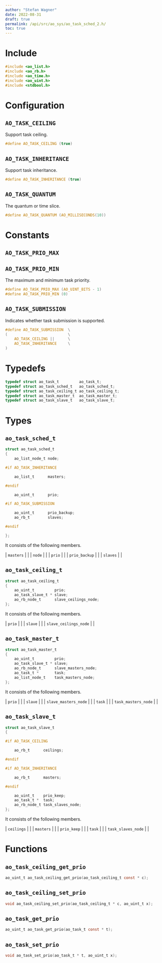 ```yaml
---
author: "Stefan Wagner"
date: 2022-08-31
draft: true
permalink: /api/src/ao_sys/ao_task_sched_2.h/
toc: true
---
```


# Include

```c
#include <ao_list.h>
#include <ao_rb.h>
#include <ao_time.h>
#include <ao_uint.h>
#include <stdbool.h>
```

# Configuration

## `AO_TASK_CEILING`

Support task ceiling.

```c
#define AO_TASK_CEILING (true)
```

## `AO_TASK_INHERITANCE`

Support task inheritance.

```c
#define AO_TASK_INHERITANCE (true)
```

## `AO_TASK_QUANTUM`

The quantum or time slice.

```c
#define AO_TASK_QUANTUM (AO_MILLISECONDS(10))
```

# Constants

## `AO_TASK_PRIO_MAX`
## `AO_TASK_PRIO_MIN`

The maximum and minimum task priority.

```c
#define AO_TASK_PRIO_MAX (AO_UINT_BITS - 1)
#define AO_TASK_PRIO_MIN (0)
```

## `AO_TASK_SUBMISSION`

Indicates whether task submission is supported.

```c
#define AO_TASK_SUBMISSION  \
(                           \
    AO_TASK_CEILING ||      \
    AO_TASK_INHERITANCE     \
)
```

# Typedefs

```c
typedef struct ao_task_t         ao_task_t;
typedef struct ao_task_sched_t   ao_task_sched_t;
typedef struct ao_task_ceiling_t ao_task_ceiling_t;
typedef struct ao_task_master_t  ao_task_master_t;
typedef struct ao_task_slave_t   ao_task_slave_t;
```

# Types

## `ao_task_sched_t`

```c
struct ao_task_sched_t
{
    ao_list_node_t node;

#if AO_TASK_INHERITANCE

    ao_list_t      masters;

#endif

    ao_uint_t      prio;

#if AO_TASK_SUBMISSION

    ao_uint_t      prio_backup;
    ao_rb_t        slaves;

#endif

};
```

It consists of the following members.

| `masters` | |
| `node` | |
| `prio` | |
| `prio_backup` | |
| `slaves` | |

## `ao_task_ceiling_t`

```c
struct ao_task_ceiling_t
{
    ao_uint_t         prio;
    ao_task_slave_t * slave;
    ao_rb_node_t      slave_ceilings_node;
};
```

It consists of the following members.

| `prio` | |
| `slave` | |
| `slave_ceilings_node` | |

## `ao_task_master_t`

```c
struct ao_task_master_t
{
    ao_uint_t         prio;
    ao_task_slave_t * slave;
    ao_rb_node_t      slave_masters_node;
    ao_task_t *       task;
    ao_list_node_t    task_masters_node;
};
```

It consists of the following members.

| `prio` | |
| `slave` | |
| `slave_masters_node` | |
| `task` | |
| `task_masters_node` | |

## `ao_task_slave_t`

```c
struct ao_task_slave_t
{

#if AO_TASK_CEILING

    ao_rb_t      ceilings;

#endif

#if AO_TASK_INHERITANCE

    ao_rb_t      masters;

#endif

    ao_uint_t    prio_keep;
    ao_task_t *  task;
    ao_rb_node_t task_slaves_node;
};
```

It consists of the following members.

| `ceilings` | |
| `masters` | |
| `prio_keep` | |
| `task` | |
| `task_slaves_node` | |

# Functions

## `ao_task_ceiling_get_prio`

```c
ao_uint_t ao_task_ceiling_get_prio(ao_task_ceiling_t const * c);
```

## `ao_task_ceiling_set_prio`

```c
void ao_task_ceiling_set_prio(ao_task_ceiling_t * c, ao_uint_t x);
```

## `ao_task_get_prio`

```c
ao_uint_t ao_task_get_prio(ao_task_t const * t);
```

## `ao_task_set_prio`

```c
void ao_task_set_prio(ao_task_t * t, ao_uint_t x);
```
